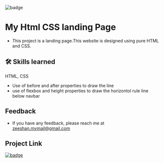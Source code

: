 
![badge](https://img.shields.io/badge/html%2Fcss-used-brightgreen)

# My  Html CSS landing Page

- This project is a  landing page.This website is designed using pure HTML and CSS.

## 🛠 Skills learned

HTML, CSS

- Use of before and after properties to draw the line 
- use of flexbox and height properties to draw the horizontol rule line below navbar

## Feedback

- If you have any feedback, please reach me at zeeshan.mymail@gmail.com


## Project Link


[![badge](https://img.shields.io/badge/Click-here-brightgreen)](https://project10syedhtml.netlify.app/)